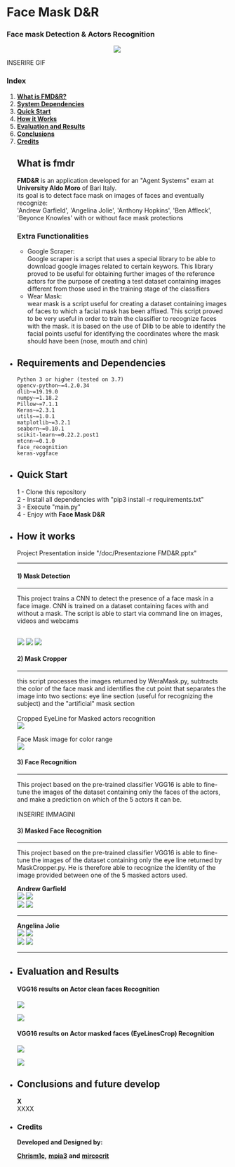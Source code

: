 # Face Mask D&R
### Face mask Detection & Actors Recognition<br>
<p align="center">
  <img src="doc/XX.jpg">
</p>
INSERIRE GIF

### Index

1. [**What is FMD&R?**](#what-is-fmdr)
2. [**System Dependencies**](#requirements-and-dependencies)
3. [**Quick Start**](#quick-start)
4. [**How it Works**](#how-it-works)
5. [**Evaluation and Results**](#evaluation-and-results)
6. [**Conclusions**](#conclusions)
7. [**Credits**](#credits)

<ul>


## What is fmdr

**FMD&R** is an application developed for an "Agent Systems" exam 
at **University Aldo Moro** of Bari Italy. <br>
its goal is to detect face mask on images of faces and eventually recognize: <br>
'Andrew Garfield', 'Angelina Jolie', 'Anthony Hopkins', 'Ben Affleck', 'Beyonce Knowles'
with or without face mask protections

### Extra Functionalities
<ul>

<li>
    Google Scraper:<br>
    Google scraper is a script that uses a special library to be able 
    to download google images related to certain keywors. 
    This library proved to be useful for obtaining further images 
    of the reference actors for the purpose of creating a test 
    dataset containing images different from those used in the 
    training stage of the classifiers
</li>

<li>
    Wear Mask:<br>
    wear mask is a script useful for creating a dataset containing 
    images of faces to which a facial mask has been affixed. 
    This script proved to be very useful in order to train 
    the classifier to recognize faces with the mask. 
    it is based on the use of Dlib to be able to identify 
    the facial points useful for identifying the coordinates 
    where the mask should have been (nose, mouth and chin)
</li>

</ul>


<li>

## Requirements and Dependencies
```
Python 3 or higher (tested on 3.7)
opencv-python~=4.2.0.34
dlib~=19.19.0
numpy~=1.18.2
Pillow~=7.1.1
Keras~=2.3.1
utils~=1.0.1
matplotlib~=3.2.1
seaborn~=0.10.1
scikit-learn~=0.22.2.post1
mtcnn~=0.1.0
face_recognition
keras-vggface
 ```  

</li>
<li>

## Quick Start

1 - Clone this repository <br> 
2 - Install all dependencies with "pip3 install -r requirements.txt" <br> 
3 - Execute "main.py" <br>
4 - Enjoy with **Face Mask D&R** <br>

</li>
<li>

## How it works
Project Presentation inside "/doc/Presentazione FMD&R.pptx" <br>
___
#### 1) Mask Detection <br>
___
This project trains a CNN to detect the presence of a face mask in a face image.
CNN is trained on a dataset containing faces with and without a mask.
The script is able to start via command line on images, videos and webcams
<br>
<br>

![](doc/faces/GroupNoMask.png)
![](doc/faces/StreetMaskOK.png)
![](doc/faces/MuseoOK.PNG)


#### 2) Mask Cropper <br>
___
this script processes the images returned by WeraMask.py, 
subtracts the color of the face mask and identifies the cut
 point that separates the image into two sections: eye line section
 (useful for recognizing the subject) and the "artificial" mask section
<br>
<br>
Cropped EyeLine for Masked actors recognition <br>
![](doc/faces/EyeLine.jpg)<br>

Face Mask image for color range <br>
![](doc/faces/MaskSubColor.png)<br>

#### 3) Face Recognition <br>
___
This project based on the pre-trained classifier VGG16 is able to 
fine-tune the images of the dataset containing only the faces of 
the actors, and make a prediction on which of the 5 actors it can be.
<br>
<br>
INSERIRE IMMAGINI

#### 3) Masked Face Recognition <br>
___
This project based on the pre-trained classifier VGG16 is able to fine-tune 
the images of the dataset containing only the eye line returned by 
MaskCropper.py. He is therefore able to recognize the identity of the 
image provided between one of the 5 masked actors used.

**Andrew Garfield**<br>
![](doc/faces/Clean/3.jpg)
![](doc/faces/CleanDetected/3OK.png)<br>
![](doc/faces/WMask/2Mask.jpg)
![](doc/faces/WMaskDetected/2MaskOK.png)
<br>
___
**Angelina Jolie**<br>
![](doc/faces/Clean/8.jpg)
![](doc/faces/CleanDetected/8OK.png)<br>
![](doc/faces/WMask/3Mask.jpg)
![](doc/faces/WMaskDetected/3MaskOK.png)
<br>
___
</li>


<li>

## Evaluation and Results

#### VGG16 results on Actor clean faces Recognition
![](doc/results/Test_face_actors_recognition.png)
<br>

![](doc/results/Train_Val_face_actors_recognition.png)
<br>

#### VGG16 results on Actor masked faces (EyeLinesCrop) Recognition
![](doc/results/Test_actors_recognition_from_eyes.jpeg)
<br>

![](doc/results/Train_Val_actors_recognition_from_eyes.jpeg)
<br>

</li>



<li>

## Conclusions and future develop

</li>

**X** <br>
XXXX


<li>
	
### Credits

**Developed and Designed by:**

[**Chrism1c**](https://github.com/Chrism1c)**,**
[**mpia3**](https://github.com/mpia3) **and**
[**mircocrit**](https://github.com/mircocrit)

</li>
</ul>

